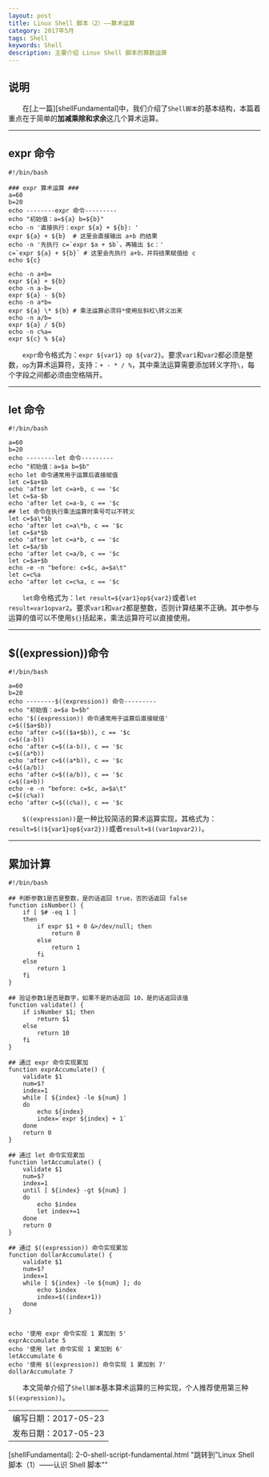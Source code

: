 ```yaml
---
layout: post
title: Linux Shell 脚本（2）——算术运算
category: 2017年5月
tags: Shell
keywords: Shell
description: 主要介绍 Linux Shell 脚本的算数运算
---
```


## 说明

　　在[上一篇][shellFundamental]中，我们介绍了`Shell脚本`的基本结构，本篇着重点在于简单的**加减乘除和求余**这几个算术运算。

---

## expr 命令

```shell
#!/bin/bash

### expr 算术运算 ###
a=60
b=20
echo --------expr 命令---------
echo "初始值：a=${a} b=${b}"
echo -n '直接执行：expr ${a} + ${b}: '
expr ${a} + ${b}  # 这里会直接输出 a+b 的结果
echo -n '先执行 c=`expr $a + $b`，再输出 $c：'
c=`expr ${a} + ${b}` # 这里会先执行 a+b，并将结果赋值给 c
echo ${c}

echo -n a+b=
expr ${a} + ${b}
echo -n a-b=
expr ${a} - ${b}
echo -n a*b=
expr ${a} \* ${b} # 乘法运算必须将*使用反斜杠\转义出来
echo -n a/b=
expr ${a} / ${b}
echo -n c%a=
expr ${c} % ${a}

```

　　`expr`命令格式为：`expr ${var1} op ${var2}`。要求`var1`和`var2`都必须是整数，`op`为算术运算符，支持：`+ - * / %`，其中乘法运算需要添加转义字符`\`，每个字段之间都必须由空格隔开。

---

## let 命令

```shell
#!/bin/bash

a=60
b=20
echo --------let 命令---------
echo "初始值：a=$a b=$b"
echo let 命令通常用于运算后直接赋值
let c=$a+$b
echo 'after let c=a+b, c == '$c
let c=$a-$b
echo 'after let c=a-b, c == '$c
## let 命令在执行乘法运算时乘号可以不转义
let c=$a\*$b
echo 'after let c=a\*b, c == '$c
let c=$a*$b
echo 'after let c=a*b, c == '$c
let c=$a/$b
echo 'after let c=a/b, c == '$c
let c=$a+$b
echo -e -n "before: c=$c, a=$a\t"
let c=c%a
echo 'after let c=c%a, c == '$c
```

　　`let`命令格式为：`let result=${var1}op${var2}`或者`let result=var1opvar2`。要求`var1`和`var2`都是整数，否则计算结果不正确。其中参与运算的值可以不使用`${}`括起来，乘法运算符可以直接使用。

---

## $((expression))命令

```shell
#!/bin/bash

a=60
b=20
echo --------$((expression)) 命令---------
echo "初始值：a=$a b=$b"
echo '$((expression)) 命令通常用于运算后直接赋值'
c=$(($a+$b))
echo 'after c=$(($a+$b)), c == '$c
c=$((a-b))
echo 'after c=$((a-b)), c == '$c
c=$((a*b))
echo 'after c=$((a*b)), c == '$c
c=$((a/b))
echo 'after c=$((a/b)), c == '$c
c=$((a+b))
echo -e -n "before: c=$c, a=$a\t"
c=$((c%a))
echo 'after c=$((c%a)), c == '$c
```

　　`$((expression))`是一种比较简洁的算术运算实现，其格式为：`result=$((${var1}op${var2}))`或者`result=$((var1opvar2))`。

---

## 累加计算

```shell
#!/bin/bash

## 判断参数1是否是整数，是的话返回 true，否的话返回 false
function isNumber() {
	if [ $# -eq 1 ]
	then
		if expr $1 + 0 &>/dev/null; then
			return 0
		else
			return 1
		fi
	else
		return 1
	fi	
}

## 验证参数1是否是数字，如果不是的话返回 10，是的话返回该值
function validate() {
	if isNumber $1; then
		return $1
	else
		return 10
	fi
}

## 通过 expr 命令实现累加
function exprAccumulate() {
	validate $1
	num=$?
	index=1
	while [ ${index} -le ${num} ]
	do
		echo ${index}
		index=`expr ${index} + 1`
	done
	return 0
}

## 通过 let 命令实现累加
function letAccumulate() {
	validate $1
	num=$?
	index=1
	until [ ${index} -gt ${num} ]
	do
		echo $index
		let index+=1
	done
	return 0
}

## 通过 $((expression)) 命令实现累加
function dollarAccumulate() {
	validate $1
	num=$?
	index=1
	while [ ${index} -le ${num} ]; do
		echo $index
		index=$((index+1))
	done
}


echo '使用 expr 命令实现 1 累加到 5'
exprAccumulate 5
echo '使用 let 命令实现 1 累加到 6'
letAccumulate 6
echo '使用 $((expression)) 命令实现 1 累加到 7'
dollarAccumulate 7
```

　　本文简单介绍了`Shell脚本`基本算术运算的三种实现，个人推荐使用第三种`$((expression))`。



|                 |
| --------------- |
| 编写日期：2017-05-23 |
| 发布日期：2017-05-23 |

[shellFundamental]: 2-0-shell-script-fundamental.html "跳转到"Linux Shell 脚本（1）——认识 Shell 脚本""

